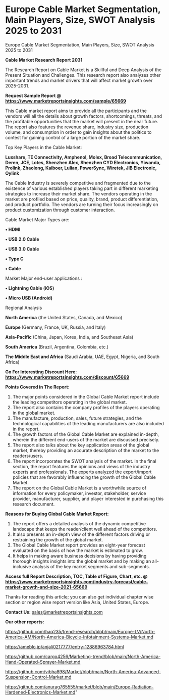 # Europe Cable Market Segmentation, Main Players, Size, SWOT Analysis 2025 to 2031
Europe Cable Market Segmentation, Main Players, Size, SWOT Analysis 2025 to 2031

<strong>Cable Market Research Report 2031</strong>

The Research Report on Cable Market is a Skillful and Deep Analysis of the Present Situation and Challenges. This research report also analyzes other important trends and market drivers that will affect market growth over 2025-2031.

<strong>Request Sample Report @ <a href=https://www.marketreportsinsights.com/sample/65669>https://www.marketreportsinsights.com/sample/65669</a></strong>

This Cable market report aims to provide all the participants and the vendors will all the details about growth factors, shortcomings, threats, and the profitable opportunities that the market will present in the near future. The report also features the revenue share, industry size, production volume, and consumption in order to gain insights about the politics to contest for gaining control of a large portion of the market share.

Top Key Players in the Cable Market:

<strong>Luxshare, TE Connectivity, Amphenol, Molex, Broad Telecommunication, Deren, JCE, Lotes, Shenzhen Alex, Shenzhen CYD Electronics, Yiwanda, Prolink, Zhaolong, Kaiboer, Lulian, PowerSync, Wiretek, JIB Electronic, Oylink</strong>

The Cable Industry is severely competitive and fragmented due to the existence of various established players taking part in different marketing strategies to increase their market share. The vendors operating in the market are profiled based on price, quality, brand, product differentiation, and product portfolio. The vendors are turning their focus increasingly on product customization through customer interaction.

Cable Market Major Types are:

<strong>• HDMI

• USB 2.0 Cable

• USB 3.0 Cable

• Type C

• Cable</strong>

Market Major end-user applications :

<strong>• Lightning Cable (iOS)

• Micro USB (Android)</strong>

Regional Analysis

</u><strong><b>North America</b></strong> (the United States, Canada, and Mexico)

<strong><b>Europe </b></strong>(Germany, France, UK, Russia, and Italy)

<strong><b>Asia-Pacific</b></strong> (China, Japan, Korea, India, and Southeast Asia)

<strong><b>South America</b></strong> (Brazil, Argentina, Colombia, etc.)

<strong><b>The Middle East and Africa</b></strong> (Saudi Arabia, UAE, Egypt, Nigeria, and South Africa)

<strong>Go For Interesting Discount Here: <a href=https://www.marketreportsinsights.com/discount/65669>https://www.marketreportsinsights.com/discount/65669</a></strong>

<strong>Points Covered in The Report:</strong>
<ol>
  <li>The major points considered in the Global Cable Market report include the leading competitors operating in the global market.</li>
  <li>The report also contains the company profiles of the players operating in the global market.</li>
  <li>The manufacture, production, sales, future strategies, and the technological capabilities of the leading manufacturers are also included in the report.</li>
  <li>The growth factors of the Global Cable Market are explained in-depth, wherein the different end-users of the market are discussed precisely.</li>
  <li>The report also talks about the key application areas of the global market, thereby providing an accurate description of the market to the readers/users.</li>
  <li>The report incorporates the SWOT analysis of the market. In the final section, the report features the opinions and views of the industry experts and professionals. The experts analyzed the export/import policies that are favorably influencing the growth of the Global Cable Market.</li>
  <li>The report on the Global Cable Market is a worthwhile source of information for every policymaker, investor, stakeholder, service provider, manufacturer, supplier, and player interested in purchasing this research document.</li>
</ol>
<strong>Reasons for Buying Global Cable Market Report:</strong>

<ol>
  <li>The report offers a detailed analysis of the dynamic competitive landscape that keeps the reader/client well ahead of the competitors.</li>
  <li>It also presents an in-depth view of the different factors driving or restraining the growth of the global market.</li>
  <li>The Global Cable Market report provides an eight-year forecast evaluated on the basis of how the market is estimated to grow.</li>
  <li>It helps in making aware business decisions by having providing thorough insights insights into the global market and by making an all-inclusive analysis of the key market segments and sub-segments.</li>
</ol>
<strong>Access full Report Description, TOC, Table of Figure, Chart, etc. @ <a href=https://www.marketreportsinsights.com/industry-forecast/cable-market-growth-and-size-2021-65669>https://www.marketreportsinsights.com/industry-forecast/cable-market-growth-and-size-2021-65669</a></strong>


Thanks for reading this article; you can also get individual chapter wise section or region wise report version like Asia, United States, Europe.

<strong>Contact Us:</strong>
sales@marketreportsinsights.com

<strong>Our other reports:</strong>

<a href=https://github.com/haq235/trend-research/blob/main/Europe-LV/North-America-AM/North-America-Bicycle-Infotainment-Systems-Market.md>https://github.com/haq235/trend-research/blob/main/Europe-LV/North-America-AM/North-America-Bicycle-Infotainment-Systems-Market.md</a>

<a href=https://ameblo.jp/anjali0217777/entry-12886963784.html>https://ameblo.jp/anjali0217777/entry-12886963784.html</a>

<a href=https://github.com/cargo4256/Marketing-trend/blob/main/North-America-Hand-Operated-Sprayer-Market.md>https://github.com/cargo4256/Marketing-trend/blob/main/North-America-Hand-Operated-Sprayer-Market.md</a>

<a href=https://github.com/vibha898/Market/blob/main/North-America-Advanced-Suspension-Control-Market.md>https://github.com/vibha898/Market/blob/main/North-America-Advanced-Suspension-Control-Market.md</a>

<a href=https://github.com/anurag765555/market/blob/main/Europe-Radiation-Hardened-Electronics-Market.md>https://github.com/anurag765555/market/blob/main/Europe-Radiation-Hardened-Electronics-Market.md</a>"
